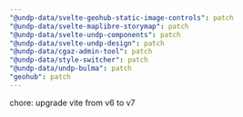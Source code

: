 ```yaml
---
"@undp-data/svelte-geohub-static-image-controls": patch
"@undp-data/svelte-maplibre-storymap": patch
"@undp-data/svelte-undp-components": patch
"@undp-data/svelte-undp-design": patch
"@undp-data/cgaz-admin-tool": patch
"@undp-data/style-switcher": patch
"@undp-data/undp-bulma": patch
"geohub": patch
---
```


chore: upgrade vite from v6 to v7
